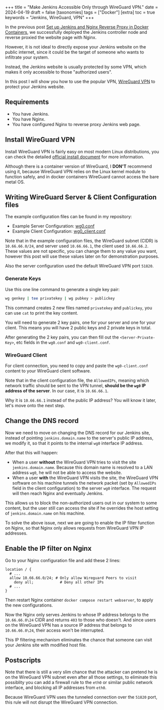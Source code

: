+++
title = "Make Jenkins Accessible Only through WireGuard VPN."
date = 2024-04-19
draft = false
[taxonomies]
  tags = ["Docker"]
[extra]
  toc = true
	keywords = "Jenkins, WireGuard, VPN"
+++

In the previous post [Set up Jenkins and Nginx Reverse Proxy in Docker Containers](/blog/nginx-jenkins-reverse-proxy), we successfully deployed the Jenkins controller node and reverse proxied the website page with Nginx.

However, it is not ideal to directly expose your Jenkins website on the public internet, since it could be the target of someone who wants to infiltrate your system.

Instead, the Jenkins website is usually protected by some VPN, which makes it only accessible to those "authorized users".

In this post I will show you how to use the popular VPN, [WireGuard VPN](https://www.wireguard.com/) to protect your Jenkins website.

## Requirements

* You have Jenkins.
* You have Nginx.
* You have configured Nginx to reverse proxy Jenkins web page.

## Install WireGuard VPN

Install WireGuard VPN is fairly easy on most modern Linux distributions, you can check the detailed [official install document](https://www.wireguard.com/install/) for more information.

Although there is a container version of WireGuard, I **DON'T** recommend using it, because WireGuard VPN relies on the Linux kernel module to function safely, and in docker containers WireGuard cannot access the bare metal OS.

## Writing WireGuard Server & Client Configuration files

The example configuration files can be found in my repository: 

* Example Server Configuration: [wg0.conf](https://github.com/xiahualiu/docker-nginx-jenkins-zola/blob/main/wireguard/wg0.conf)
* Example Client Configuration: [wg0_client.conf](https://github.com/xiahualiu/docker-nginx-jenkins-zola/blob/main/wireguard/wg0_client.conf)

Note that in the example configuration files, the WireGuard subnet (CIDR) is `10.66.66.0/24`, and server used `10.66.66.1`, the client used `10.66.66.2`. These values are not specific, you can change them to any value you want, however this post will use these values later on for demonstration purposes.

Also the server configuration used the default WireGuard VPN port `51820`.

### Generate Keys

Use this one line command to generate a single key pair:

```bash
wg genkey | tee privatekey | wg pubkey > publickey
```

This command creates 2 new files named `privatekey` and `publickey`, you can use `cat` to print the key content.

You will need to generate 2 key pairs, one for your server and one for your client. This means you will have 2 public keys and 2 private keys in total.

After generating the 2 key pairs, you can then fill out the `<Server-Private-Key>`, etc fields in the `wg0.conf` and `wg0-client.conf`.

### WireGuard Client

For client connection, you need to copy and paste the `wg0-client.conf` content to your WireGuard client software.

Note that in the client configuration file, the `AllowedIPs`, meaning which network traffic should be sent to the VPN tunnel, **should be the `wg0` IP address of the server**. In our case, it is `10.66.66.1`.

Why it is `10.66.66.1` instead of the public IP address? You will know it later, let's move onto the next step.

## Change the DNS record

Now we need to move on changing the DNS record for our Jenkins site, instead of pointing `jenkins.domain.name` to the server's public IP address, we modify it, so that it points to the internal `wg0` interface IP address. 

After that this will happen:

* When a user **without** the WireGuard VPN tries to visit the site `jenkins.domain.name`. Because this domain name is resolved to a LAN address `wg0`, he will not be able to access the website.
* When a user **with** the WireGuard VPN visits the site, the WireGuard VPN software on his machine tunnels the network packet (set by `AllowedIPs` field in the client configuration) to the server `wg0` interface. The request will then reach Nginx and eventually Jenkins. 

This allows us to block the non-authorized users out in our system to some content, but the user still can access the site if he overrides the host setting of `jenkins.domain.name` on his machine.

To solve the above issue, next we are going to enable the IP filter function on Nginx, so that Nginx only allows requests from WireGuard VPN IP addresses.

## Enable the IP filter on Nginx

Go to your Nginx configuration file and add these 2 lines:

```
location / {
  # ...
  allow 10.66.66.0/24; # Only allow Wireguard Peers to visit
	deny all;            # Deny all other IPs
  # ...
}
```

Then restart Nginx container `docker compose restart webserver`, to apply the new configurations.

Now the Nginx only serves Jenkins to whose IP address belongs to the `10.66.66.0\24` CIDR and returns `403` to those who doesn't. And since users on the WireGuard VPN has a source IP address that belongs to `10.66.66.0\24`, their access won't be interrupted.

This IP filtering mechanism eliminates the chance that someone can visit your Jenkins site with modified host file.

## Postscripts

Note that there is still a very slim chance that the attacker can pretend he is on the WireGuard VPN subnet even after all those settings, to eliminate this possiblity you can add a firewall rule to the `eth0` or similar public network interface, and blocking all IP addresses from `eth0`.

Because WireGuard VPN uses the tunneled connection over the `51820` port, this rule will not disrupt the WireGuard VPN connection.
